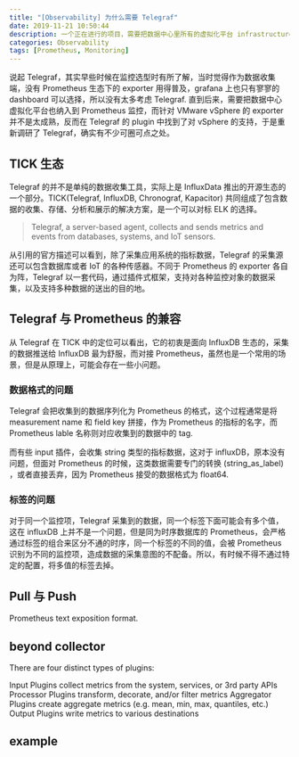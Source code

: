 ```yaml
---
title: "[Observability] 为什么需要 Telegraf"
date: 2019-11-21 10:50:44
description: 一个正在进行的项目，需要把数据中心里所有的虚拟化平台 infrastructure 纳入到 Prometheus 监控，找了一圈没有合适的 exporter.  了解到 Telegraf 有针对 vSphere 的插件，刚好能用上。同时对 TICK 生态稍作延展性研究，整理成本篇文章。
categories: Observability
tags: [Prometheus, Monitoring]
---
```



说起 Telegraf，其实早些时候在监控选型时有所了解，当时觉得作为数据收集端，没有 Prometheus 生态下的 exporter 用得普及，grafana 上也只有寥寥的 dashboard 可以选择，所以没有太多考虑 Telegraf. 直到后来，需要把数据中心虚拟化平台也纳入到 Prometheus 监控，而针对 VMware vSphere 的 exporter 并不是太成熟，反而在 Telegraf 的 plugin 中找到了对 vSphere 的支持，于是重新调研了 Telegraf，确实有不少可圈可点之处。

## TICK 生态
Telegraf 的并不是单纯的数据收集工具，实际上是 InfluxData 推出的开源生态的一个部分。TICK(Telegraf, InfluxDB, Chronograf, Kapacitor) 共同组成了包含数据的收集、存储、分析和展示的解决方案，是一个可以对标 ELK 的选择。

> Telegraf, a server-based agent, collects and sends metrics and events from databases, systems, and IoT sensors.

从引用的官方描述可以看到，除了采集应用系统的指标数据，Telegraf 的采集源还可以包含数据库或者 IoT 的各种传感器。不同于 Prometheus 的 exporter 各自为阵，Telegraf 以一套代码，通过插件式框架，支持对各种监控对象的数据采集，以及支持多种数据的送出的目的地。


## Telegraf 与 Prometheus 的兼容
从 Telegraf 在 TICK 中的定位可以看出，它的初衷是面向 InfluxDB 生态的，采集的数据推送给 InfluxDB 最为舒服，而对接 Prometheus，虽然也是一个常用的场景，但是从原理上，可能会存在一些小问题。

### 数据格式的问题
Telegraf 会把收集到的数据序列化为 Prometheus 的格式，这个过程通常是将 measurement name 和 field key 拼接，作为 Prometheus 的指标的名字，而 Prometheus lable 名称则对应收集到的数据中的 tag.

而有些 input 插件，会收集 string 类型的指标数据，这对于 influxDB，原本没有问题，但面对 Prometheus 的时候，这类数据需要专门的转换 (string_as_label) ，或者直接丢弃，因为 Prometheus 接受的数据格式为 float64.  

### 标签的问题
对于同一个监控项，Telegraf 采集到的数据，同一个标签下面可能会有多个值，这在 influxDB 上并不是一个问题，但是同为时序数据库的 Prometheus，会严格通过标签的组合来区分不通的时序，同一个标签的不同的值，会被 Prometheus 识别为不同的监控项，造成数据的采集意图的不配备。所以，有时候不得不通过特定的配置，将多值的标签去掉。


## Pull 与 Push
 Prometheus text exposition format.



## beyond collector
There are four distinct types of plugins:

Input Plugins collect metrics from the system, services, or 3rd party APIs
Processor Plugins transform, decorate, and/or filter metrics
Aggregator Plugins create aggregate metrics (e.g. mean, min, max, quantiles, etc.)
Output Plugins write metrics to various destinations


## example